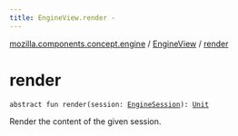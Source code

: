 ```yaml
---
title: EngineView.render - 
---
```


[mozilla.components.concept.engine](../index.html) / [EngineView](index.html) / [render](./render.html)

# render

`abstract fun render(session: `[`EngineSession`](../-engine-session/index.html)`): `[`Unit`](https://kotlinlang.org/api/latest/jvm/stdlib/kotlin/-unit/index.html)

Render the content of the given session.

